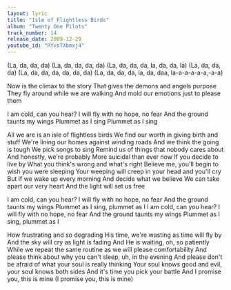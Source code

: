 ```yaml
---
layout: lyric
title: "Isle of Flightless Birds"
album: "Twenty One Pilots"
track_number: 14
release_date: 2009-12-29
youtube_id: "RYvsTXbmxj4"
---
```


(La, da, da, da)
(La, da, da, da, da)
(La, da, da, da, la, da, da, la)
(La, da, da, da)
(La, da, da, da, da, da, da)
(La, da, da, da, la, da, daa, la-a-a-a-a-a,-a-a)

Now is the climax to the story
That gives the demons and angels purpose
They fly around while we are walking
And mold our emotions just to please them

I am cold, can you hear?
I will fly with no hope, no fear
And the ground taunts my wings
Plummet as I sing
Plummet as I sing

All we are is an isle of flightless birds
We find our worth in giving birth and stuff
We're lining our homes against winding roads
And we think the going is tough
We pick songs to sing
Remind us of things that nobody cares about
And honestly, we're probably
More suicidal than ever now
If you decide to live by
What you think's wrong and what's right
Believe me, you'll begin to wish you were sleeping
Your weeping will creep in your head and you'll cry
But if we wake up every morning
And decide what we believe
We can take apart our very heart
And the light will set us free

I am cold, can you hear?
I will fly with no hope, no fear
And the ground taunts my wings
Plummet as I sing, plummet as I
I am cold, can you hear?
I will fly with no hope, no fear
And the ground taunts my wings
Plummet as I sing, plummet as I

How frustrating and so degrading
His time, we're wasting as time will fly by
And the sky will cry as light is fading
And He is waiting, oh, so patiently
While we repeat the same routine as we will please comfortability
And please think about why you can't sleep, uh, in the evening
And please don't be afraid of what your soul is really thinking
Your soul knows good and evil, your soul knows both sides
And it's time you pick your battle
And I promise you, this is mine
(I promise you, this is mine)
